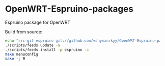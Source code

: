 # OpenWRT-Espruino-packages
Espruino package for OpenWRT

Build from source:

```bash
echo "src-git espruino git://github.com/vshymanskyy/OpenWRT-Espruino-packages.git" >> ./feeds.conf
./scripts/feeds update -a
./scripts/feeds install -p espruino -a
make menuconfig
make -j 9
```
